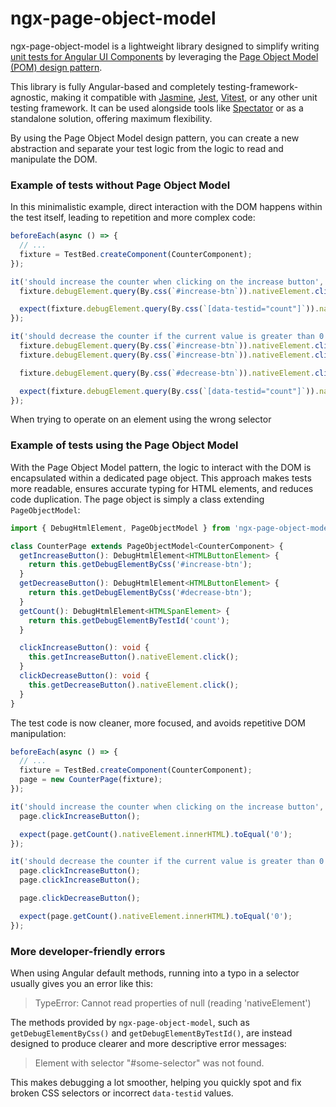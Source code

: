 # ngx-page-object-model

ngx-page-object-model is a lightweight library designed to simplify writing [unit tests for Angular UI Components](https://javascript.plainenglish.io/component-dom-testing-in-angular-0d2256414c06) by leveraging the [Page Object Model (POM) design pattern](https://martinfowler.com/bliki/PageObject.html).

This library is fully Angular-based and completely testing-framework-agnostic, making it compatible with [Jasmine](https://jasmine.github.io/), [Jest](https://jestjs.io/), [Vitest](https://vitest.dev/), or any other unit testing framework. 
It can be used alongside tools like [Spectator](https://ngneat.github.io/spectator/) or as a standalone solution, offering maximum flexibility.

By using the Page Object Model design pattern, you can create a new abstraction and separate your test logic from the logic to read and manipulate the DOM.

### Example of tests without Page Object Model

In this minimalistic example, direct interaction with the DOM happens within the test itself, leading to repetition and more complex code:

```typescript
beforeEach(async () => {
  // ...
  fixture = TestBed.createComponent(CounterComponent);
});

it('should increase the counter when clicking on the increase button', () => {
  fixture.debugElement.query(By.css(`#increase-btn`)).nativeElement.click();

  expect(fixture.debugElement.query(By.css(`[data-testid="count"]`)).nativeElement.innerHTML).toEqual('1');
});

it('should decrease the counter if the current value is greater than 0 when clicking on the decrease button', () => {
  fixture.debugElement.query(By.css(`#increase-btn`)).nativeElement.click();
  fixture.debugElement.query(By.css(`#increase-btn`)).nativeElement.click();

  fixture.debugElement.query(By.css(`#decrease-btn`)).nativeElement.click();

  expect(fixture.debugElement.query(By.css(`[data-testid="count"]`)).nativeElement.innerHTML).toEqual('1');
});
```

When trying to operate on an element using the wrong selector

### Example of tests using the Page Object Model

With the Page Object Model pattern, the logic to interact with the DOM is encapsulated within a dedicated page object.
This approach makes tests more readable, ensures accurate typing for HTML elements, and reduces code duplication. The page object is simply a class extending `PageObjectModel`:

```typescript
import { DebugHtmlElement, PageObjectModel } from 'ngx-page-object-model';

class CounterPage extends PageObjectModel<CounterComponent> {
  getIncreaseButton(): DebugHtmlElement<HTMLButtonElement> {
    return this.getDebugElementByCss('#increase-btn');
  }
  getDecreaseButton(): DebugHtmlElement<HTMLButtonElement> {
    return this.getDebugElementByCss('#decrease-btn');
  }
  getCount(): DebugHtmlElement<HTMLSpanElement> {
    return this.getDebugElementByTestId('count');
  }

  clickIncreaseButton(): void {
    this.getIncreaseButton().nativeElement.click();
  }
  clickDecreaseButton(): void {
    this.getDecreaseButton().nativeElement.click();
  }
}
```

The test code is now cleaner, more focused, and avoids repetitive DOM manipulation:

```typescript
beforeEach(async () => {
  // ...
  fixture = TestBed.createComponent(CounterComponent);
  page = new CounterPage(fixture);
});

it('should increase the counter when clicking on the increase button', () => {
  page.clickIncreaseButton();

  expect(page.getCount().nativeElement.innerHTML).toEqual('0');
});

it('should decrease the counter if the current value is greater than 0 when clicking on the decrease button', () => {
  page.clickIncreaseButton();
  page.clickIncreaseButton();

  page.clickDecreaseButton();

  expect(page.getCount().nativeElement.innerHTML).toEqual('0');
});
```

### More developer-friendly errors

When using Angular default methods, running into a typo in a selector usually gives you an error like this:

> TypeError: Cannot read properties of null (reading 'nativeElement')

The methods provided by `ngx-page-object-model`, such as `getDebugElementByCss()` and `getDebugElementByTestId()`, are instead designed to produce clearer and more descriptive error messages:

> Element with selector "#some-selector" was not found.

This makes debugging a lot smoother, helping you quickly spot and fix broken CSS selectors or incorrect `data-testid` values.
